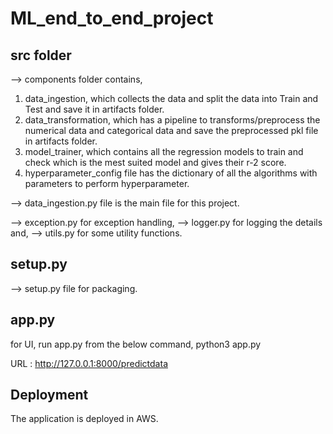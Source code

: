 # ML_end_to_end_project

## src folder
--> components folder contains,
1. data_ingestion, which collects the data and split the data into Train and Test and save it in artifacts folder.
2. data_transformation, which has a pipeline to transforms/preprocess the numerical data and categorical data and save the preprocessed pkl file in artifacts folder.
3. model_trainer, which contains all the regression models to train and check which is the mest suited model and gives their r-2 score.
4. hyperparameter_config file has the dictionary of all the algorithms with parameters to perform hyperparameter.

--> data_ingestion.py file is the main file for this project.

--> exception.py for exception handling,
--> logger.py for logging the details and,
--> utils.py for some utility functions.

## setup.py
--> setup.py file for packaging.

## app.py
for UI, run app.py from the below command,
python3 app.py

URL : http://127.0.0.1:8000/predictdata

## Deployment
The application is deployed in AWS.